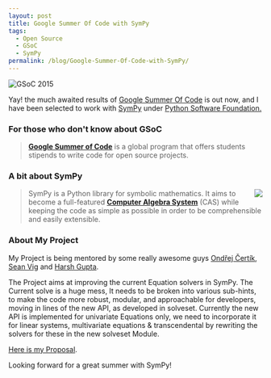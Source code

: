 ```yaml
---
layout: post
title: Google Summer Of Code with SymPy
tags:
  - Open Source
  - GSoC
  - SymPy
permalink: /blog/Google-Summer-Of-Code-with-SymPy/
---
```


![GSoC 2015](/assets/gsoc/GSOC2015.png)


Yay! the much awaited results of [Google Summer Of Code](http://www.google-melange.com/gsoc/projects/list/google/gsoc2015) is out now, and I have been selected to work with [SymPy](http://www.sympy.org/) under [Python Software Foundation.](https://www.python.org/psf/)

### For those who don't know about GSoC

> **[Google Summer of Code](http://en.wikipedia.org/wiki/Google_Summer_of_Code)** is a global program that offers students stipends to write code for open source projects.

### A bit about SymPy

<img style="float: right" src="/assets/gsoc/sympy.png">

> SymPy is a Python library for symbolic mathematics. It aims to become a full-featured **[Computer Algebra System](http://en.wikipedia.org/wiki/Computer_algebra_system)** (CAS) while keeping the code as simple as possible in order to be comprehensible and easily extensible.

### About My Project

 My Project is being mentored by some really awesome guys [Ondřej Čertík](https://github.com/certik), [Sean Vig](https://github.com/flacjacket) and [Harsh Gupta](https://github.com/hargup).

 The Project aims at improving the current Equation solvers in SymPy. The Current solve is a huge mess, It needs to be broken into various sub-hints, to make the code more robust, modular, and approachable for developers, moving in lines of the new API, as developed in solveset. Currently the new API is implemented for univariate Equations only, we need to incorporate it for linear systems, multivariate equations & transcendental by rewriting the solvers for these in the new solveset Module.

 [Here is my Proposal](https://github.com/sympy/sympy/wiki/GSoC-2015-Application-AMiT-Kumar--Solvers-:-Extending-Solveset).

 Looking forward for a great summer with SymPy!